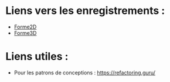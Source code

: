# Liens vers les enregistrements : 

* [Forme2D](https://youtu.be/btVRLUX3GaY)
* [Forme3D](https://youtu.be/x3WzTyrrPuY)


# Liens utiles : 
* Pour les patrons de conceptions : https://refactoring.guru/ 
